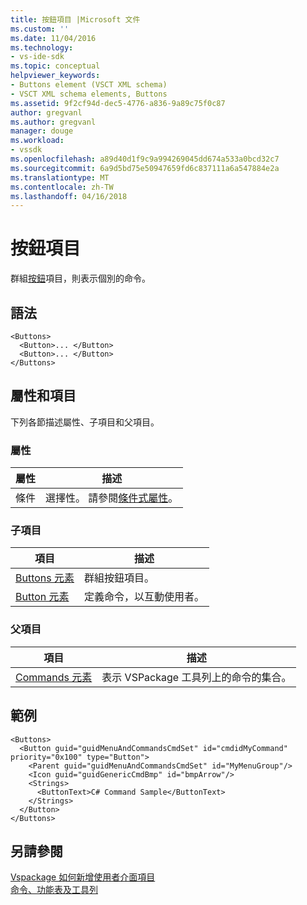 ```yaml
---
title: 按鈕項目 |Microsoft 文件
ms.custom: ''
ms.date: 11/04/2016
ms.technology:
- vs-ide-sdk
ms.topic: conceptual
helpviewer_keywords:
- Buttons element (VSCT XML schema)
- VSCT XML schema elements, Buttons
ms.assetid: 9f2cf94d-dec5-4776-a836-9a89c75f0c87
author: gregvanl
ms.author: gregvanl
manager: douge
ms.workload:
- vssdk
ms.openlocfilehash: a89d40d1f9c9a994269045dd674a533a0bcd32c7
ms.sourcegitcommit: 6a9d5bd75e50947659fd6c837111a6a547884e2a
ms.translationtype: MT
ms.contentlocale: zh-TW
ms.lasthandoff: 04/16/2018
---
```

# <a name="buttons-element"></a>按鈕項目
群組[按鈕](../extensibility/button-element.md)項目，則表示個別的命令。  
  
## <a name="syntax"></a>語法  
  
```  
<Buttons>  
  <Button>... </Button>  
  <Button>... </Button>  
</Buttons>  
```  
  
## <a name="attributes-and-elements"></a>屬性和項目  
 下列各節描述屬性、子項目和父項目。  
  
### <a name="attributes"></a>屬性  
  
|屬性|描述|  
|---------------|-----------------|  
|條件|選擇性。 請參閱[條件式屬性](../extensibility/vsct-xml-schema-conditional-attributes.md)。|  
  
### <a name="child-elements"></a>子項目  
  
|項目|描述|  
|-------------|-----------------|  
|[Buttons 元素](../extensibility/buttons-element.md)|群組按鈕項目。|  
|[Button 元素](../extensibility/button-element.md)|定義命令，以互動使用者。|  
  
### <a name="parent-elements"></a>父項目  
  
|項目|描述|  
|-------------|-----------------|  
|[Commands 元素](../extensibility/commands-element.md)|表示 VSPackage 工具列上的命令的集合。|  
  
## <a name="example"></a>範例  
  
```  
<Buttons>  
  <Button guid="guidMenuAndCommandsCmdSet" id="cmdidMyCommand"     priority="0x100" type="Button">  
    <Parent guid="guidMenuAndCommandsCmdSet" id="MyMenuGroup"/>  
    <Icon guid="guidGenericCmdBmp" id="bmpArrow"/>  
    <Strings>  
      <ButtonText>C# Command Sample</ButtonText>  
    </Strings>  
  </Button>  
</Buttons>  
```  
  
## <a name="see-also"></a>另請參閱  
 [Vspackage 如何新增使用者介面項目](../extensibility/internals/how-vspackages-add-user-interface-elements.md)   
 [命令、功能表及工具列](../extensibility/internals/commands-menus-and-toolbars.md)